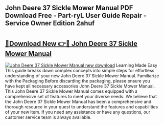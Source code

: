 ## John Deere 37 Sickle Mower Manual PDF Download Free - Part-ryL User Guide Repair - Service Owner Edition 2ahuf

# <h2><a href="http://bc93148.oget.top/?id=John+Deere+37+Sickle+Mower+Manual">🔗Download New 👉🔴 John Deere 37 Sickle Mower Manual</a></h2>

[![John Deere 37 Sickle Mower Manual new download](https://i.imgur.com/5g1atiW.png)](http://bc93148.oget.top/?id=John+Deere+37+Sickle+Mower+Manual)
Learning Made Easy This guide breaks down complex concepts into simple steps for effortless understanding of your new John Deere 37 Sickle Mower Manual. Familiarize with the Packaging Before discarding the packaging, please ensure you have kept all necessary accessories John Deere 37 Sickle Mower Manual. This John Deere 37 Sickle Mower Manual comes equipped with a comprehensive set of features to meet your diverse needs. We believe that the John Deere 37 Sickle Mower Manual has been a comprehensive and thorough resource in your quest to understand the features and capabilities of your new item. If you need any assistance or have any questions, our customer service team is always available.
